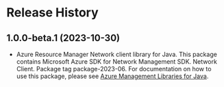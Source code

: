 # Release History

## 1.0.0-beta.1 (2023-10-30)

- Azure Resource Manager Network client library for Java. This package contains Microsoft Azure SDK for Network Management SDK. Network Client. Package tag package-2023-06. For documentation on how to use this package, please see [Azure Management Libraries for Java](https://aka.ms/azsdk/java/mgmt).
